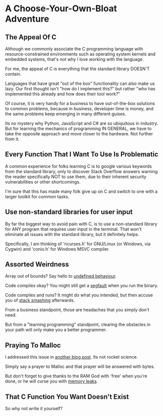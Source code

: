 # A Choose-Your-Own-Bloat Adventure

## The Appeal Of C

Although we commonly associate the C programming language with resource-constrained environments such as operating system kernels and embedded systems, that's not
why I love working with the language.

For me, the appeal of C is everything that the standard library DOESN'T contain.

Languages that have great "out of the box" functionality can also make us lazy. Our first thought isn't "how do I implement this?" but rather "who has implemented
this already and how does their tool work?"

Of course, it is very handy for a business to have out-of-the-box solutions to common problems, because in business, developer time is money, and the same problems keep emerging in many different guises.

Its no mystery why Python, JavaScript and C# are so ubiquitous in industry. But for learning the mechanics of programming IN GENERAL, we have to take the opposite
approach and move closer to the hardware. Not further from it.

## Every Function That I Want To Use Is Problematic

A common experience for folks learning C is to google various keywords from the standard library, only to discover Stack Overflow answers warning the reader
specifically NOT to use them, due to their inherent security vulnerabilities or other shortcomings.

I'm sure that this has made many folk give up on C and switch to one with a larger toolkit for common tasks.

## Use non-standard libraries for user input

By far the biggest way to avoid pain with C, is to use a non-standard library for ANY program that requires user input in the terminal. That won't
eliminate all issues with the standard library, but it definitely helps.

Specifically, I am thinking of 'ncurses.h' for GNU/Linux (or Windows, via Cygwin) and 'conio.h' for Windows MSVC compiler.

## Assorted Weirdness

Array out of bounds? Say hello to [undefined behaviour](https://en.wikipedia.org/wiki/Undefined_behavior).

Code compiles okay? You might still get a [segfault](https://en.wikipedia.org/wiki/Segmentation_fault) when you run the binary.

Code compiles and runs? It might do what you intended, but then accuse you of [stack smashing](https://stackoverflow.com/questions/1345670/stack-smashing-detected#1347464) afterwards.

From a business standpoint, those are headaches that you simply don't need.

But from a "learning programming" standpoint, clearing the obstacles in your path will only make you a better programmer.

## Praying To Malloc

I addressed this issue in [another blog post](https://github.com/sammi-turner/Blog/blob/main/setting-forth-in-c.md). Its not rocket science.

Simply say a prayer to Malloc and that prayer will be answered with bytes.

But don't forget to give thanks to the RAM God with 'free' when you're done, or he will curse you with [memory leaks](https://www.youtube.com/watch?v=Fgb8l2Ve8vo).

## That C Function You Want Doesn't Exist

So why not write it yourself?

